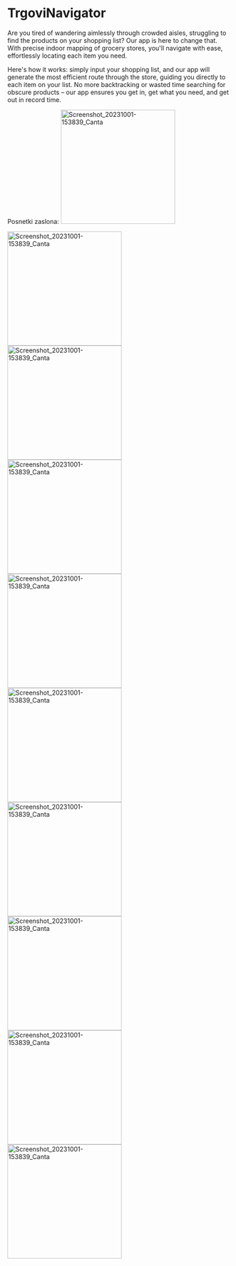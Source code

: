 # TrgoviNavigator
Are you tired of wandering aimlessly through crowded aisles, struggling to find the products on your shopping list? Our app is here to change that. With precise indoor mapping of grocery stores, you'll navigate with ease, effortlessly locating each item you need.

Here's how it works: simply input your shopping list, and our app will generate the most efficient route through the store, guiding you directly to each item on your list. No more backtracking or wasted time searching for obscure products – our app ensures you get in, get what you need, and get out in record time.

Posnetki zaslona:
<img width="256" src="https://github.com/samolego/dhack24/assets/82529425/7eb770f9-2263-46f9-b553-566df74013d8" alt="Screenshot_20231001-153839_Canta">


<img width="256" src="https://github.com/samolego/dhack24/assets/82529425/8caac2fc-fee7-4956-90cf-d36374c26875" alt="Screenshot_20231001-153839_Canta">
<img width="256" src="https://github.com/samolego/dhack24/assets/82529425/8de00bf8-e0c8-4c28-befd-b5345c9e2eaa" alt="Screenshot_20231001-153839_Canta">
<img width="256" src="https://github.com/samolego/dhack24/assets/82529425/b0ebac0b-440d-402c-aa25-c2b9c9b2576a" alt="Screenshot_20231001-153839_Canta">
<img width="256" src="https://github.com/samolego/dhack24/assets/82529425/c6ced8e9-997d-42a3-9e4b-e0d75495fd40" alt="Screenshot_20231001-153839_Canta">
<img width="256" src="https://github.com/samolego/dhack24/assets/82529425/1b74fb3d-d100-4a1e-afb0-75c1ff429115" alt="Screenshot_20231001-153839_Canta">
<img width="256" src="https://github.com/samolego/dhack24/assets/82529425/79329fc6-5ac7-4f58-b916-204598b1f7e5" alt="Screenshot_20231001-153839_Canta">
<img width="256" src="https://github.com/samolego/dhack24/assets/82529425/8bcb8efd-e495-4650-bf68-bf6a898f57da" alt="Screenshot_20231001-153839_Canta">
<img width="256" src="https://github.com/samolego/dhack24/assets/82529425/298ebd7d-175b-47bd-8991-3dd0e20adb75" alt="Screenshot_20231001-153839_Canta">
<img width="256" src="https://github.com/samolego/dhack24/assets/82529425/12849f9c-e029-46dc-a952-dab8595e0741" alt="Screenshot_20231001-153839_Canta">

